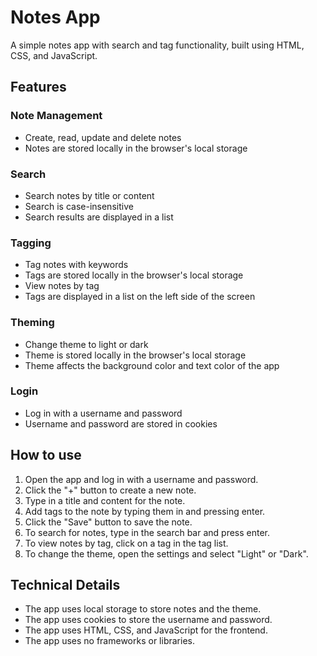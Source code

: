 # Notes App
A simple notes app with search and tag functionality, built using HTML, CSS, and JavaScript.

## Features

### Note Management
- Create, read, update and delete notes
- Notes are stored locally in the browser's local storage

### Search
- Search notes by title or content
- Search is case-insensitive
- Search results are displayed in a list

### Tagging
- Tag notes with keywords
- Tags are stored locally in the browser's local storage
- View notes by tag
- Tags are displayed in a list on the left side of the screen

### Theming
- Change theme to light or dark
- Theme is stored locally in the browser's local storage
- Theme affects the background color and text color of the app

### Login
- Log in with a username and password
- Username and password are stored in cookies

## How to use
1. Open the app and log in with a username and password.
2. Click the "+" button to create a new note.
3. Type in a title and content for the note.
4. Add tags to the note by typing them in and pressing enter.
5. Click the "Save" button to save the note.
6. To search for notes, type in the search bar and press enter.
7. To view notes by tag, click on a tag in the tag list.
8. To change the theme, open the settings and select "Light" or "Dark".

## Technical Details
- The app uses local storage to store notes and the theme.
- The app uses cookies to store the username and password.
- The app uses HTML, CSS, and JavaScript for the frontend.
- The app uses no frameworks or libraries.
